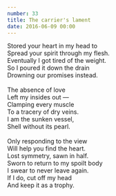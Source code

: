 ```yaml
---
number: 33
title: The carrier's lament
date: 2016-06-09 00:00
---
```


Stored your heart in my head to<br>
Spread your spirit through my flesh.<br>
Eventually I got tired of the weight.<br>
So I poured it down the drain<br>
Drowning our promises instead.<br>
<br>
The absence of love<br>
Left my insides out —<br>
Clamping every muscle<br>
To a tracery of dry veins.<br>
I am the sunken vessel,<br>
Shell without its pearl.<br>
<br>
Only responding to the view<br>
Will help you find the heart.<br>
Lost symmetry, sawn in half.<br>
Sworn to return to my spoilt body<br>
I swear to never leave again.<br>
If I do, cut off my head<br>
And keep it as a trophy.<br>